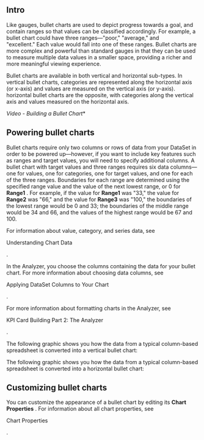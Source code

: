 

Intro
-------

Like gauges, bullet charts are used to depict progress towards a goal, and contain ranges so that values can be classified accordingly. For example, a bullet chart could have three ranges—"poor," "average," and "excellent." Each value would fall into one of these ranges. Bullet charts are more complex and powerful than standard gauges in that they can be used to measure multiple data values in a smaller space, providing a richer and more meaningful viewing experience.


 Bullet charts are available in both vertical and horizontal sub-types. In vertical bullet charts, categories are represented along the horizontal axis (or x-axis) and values are measured on the vertical axis (or y-axis). horizontal bullet charts are the opposite, with categories along the vertical axis and values measured on the horizontal axis.

*Video - Building a Bullet Chart**

Powering bullet charts
------------------------

Bullet charts require only two columns or rows of data from your DataSet in order to be powered up—however, if you want to include key features such as ranges and target values, you will need to specify additional columns. A bullet chart with target values and three ranges requires six data columns—one for values, one for categories, one for target values, and one for each of the three ranges. Boundaries for each range are determined using the specified range value and the value of the next lowest range, or 0 for
 **Range1**
 . For example, if the value for
 **Range1**
 was "33," the value for
 **Range2**
 was "66," and the value for
 **Range3**
 was "100," the boundaries of the lowest range would be 0 and 33; the boundaries of the middle range would be 34 and 66, and the values of the highest range would be 67 and 100.


 For information about value, category, and series data, see

Understanding Chart Data

.


 In the Analyzer, you choose the columns containing the data for your bullet chart. For more information about choosing data columns, see

Applying DataSet Columns to Your Chart

.


 For more information about formatting charts in the Analyzer, see

KPI Card Building Part 2: The Analyzer

.


 The following graphic shows you how the data from a typical column-based spreadsheet is converted into a vertical bullet chart:

The following graphic shows you how the data from a typical column-based spreadsheet is converted into a horizontal bullet chart:

Customizing bullet charts
---------------------------

You can customize the appearance of a bullet chart by editing its
 **Chart Properties**
 . For information about all chart properties, see

Chart Properties

.

